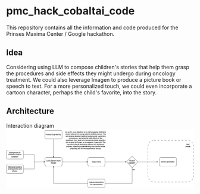 # pmc_hack_cobaltai_code

This repository contains all the information and code produced for the Prinses Maxima Center / Google hackathon.

## Idea

Considering using LLM to compose children's stories that help them grasp the procedures and side effects they might undergo during oncology treatment. We could also leverage Imagen to produce a picture book or speech to text. For a more personalized touch, we could even incorporate a cartoon character, perhaps the child's favorite, into the story.

## Architecture

Interaction diagram
![Interaction Diagram](https://github.com/aocampor/pmc_hack_cobaltai_code/blob/d19ac6cd150f284c573554f24273b45f9c4d5689/assets/figs/princess_maxima_strory_writer.drawio.png)